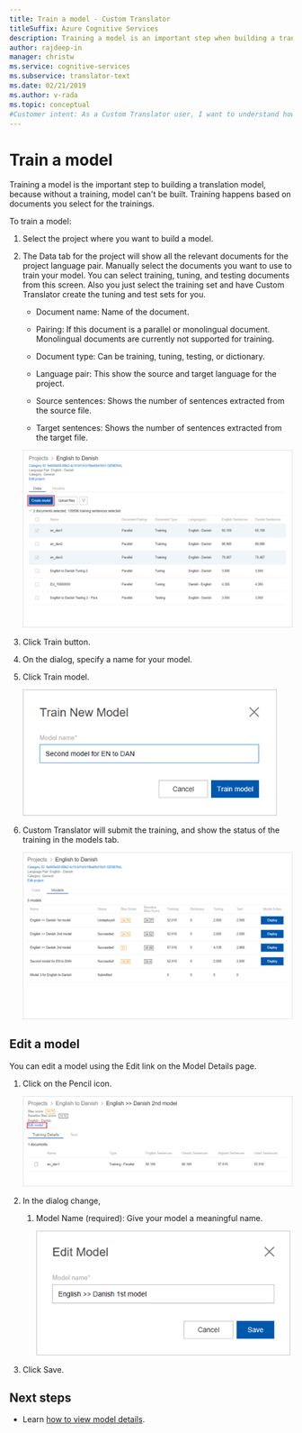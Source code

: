 ```yaml
---
title: Train a model - Custom Translator
titleSuffix: Azure Cognitive Services
description: Training a model is an important step when building a translation model. Training happens based on documents you select for that trainings.
author: rajdeep-in
manager: christw
ms.service: cognitive-services
ms.subservice: translator-text
ms.date: 02/21/2019
ms.author: v-rada
ms.topic: conceptual
#Customer intent: As a Custom Translator user, I want to understand how to train, so that I can start start building my custom translation model.
---
```


# Train a model

Training a model is the important step to building a translation model, because without a training, model can't be built. Training happens based on documents you select for the trainings.

To train a model:

1.  Select the project where you want to build a model.

2.  The Data tab for the project will show all the relevant documents for the project language pair. Manually select the documents you want to use to train your model. You can select training, tuning, and testing documents from this screen. Also you just select the training set and have Custom Translator create the tuning and test sets for you.

    -  Document name: Name of the document.

    -  Pairing: If this document is a parallel or monolingual document. Monolingual documents are currently not supported for training.

    -  Document type: Can be training, tuning, testing, or dictionary.

    -  Language pair: This show the source and target language for the project.

    -  Source sentences: Shows the number of sentences extracted from the source file.

    -  Target sentences: Shows the number of sentences extracted from the target file.

    ![Train model](media/how-to/how-to-train-model.png)

3.  Click Train button.

4.  On the dialog, specify a name for your model.

5.  Click Train model.

    ![Train model dialog](media/how-to/how-to-train-model-2.png)

6.  Custom Translator will submit the training, and show the status of the
    training in the models tab.

    ![Train model page](media/how-to/how-to-train-model-3.png)


## Edit a model

You can edit a model using the Edit link on the Model Details page.

1.  Click on the Pencil icon.

    ![Edit model](media/how-to/how-to-edit-model.png)

2.  In the dialog change,

    1.  Model Name (required): Give your model a meaningful name.

        ![Edit more dialog](media/how-to/how-to-edit-model-dialog.png)

3.  Click Save.


## Next steps

- Learn [how to view model details](how-to-view-model-details.md).

